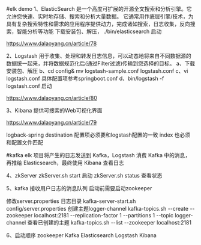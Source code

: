 #elk demo
1、ElasticSearch
  是一个高度可扩展的开源全文搜索和分析引擎。它允许您快速、实时地存储、搜索和分析大量数据。
  它通常用作底层引擎/技术，为具有复杂搜索特性和需求的应用程序提供动力，完成诸如搜索，日志收集，反向搜索，智能分析等功能
  下载安装包、解压，
  ./bin/elasticsearch 启动
  
  https://www.dalaoyang.cn/article/78

2、Logstash
  用于收集、处理和转发日志信息，可以动态地将来自不同数据源的数据统一起来，并将数据规范化后(通过Filter过滤)传输到您选择的目标。
  a、下载安装包、解压
  b、cd config& mv logstash-sample.conf logstash.conf 
  c、vi logstash.conf 具体配置项参考springboot.conf
  d、bin/logstash -f logstash.conf 启动
  
  https://www.dalaoyang.cn/article/80
  

3、Kibana
  提供可搜索的Web可视化界面
  
  https://www.dalaoyang.cn/article/79
  
logback-spring
  destination 配置项必须要和logstash配置的一致
  index 也必须和配置文件匹配
  
#kafka elk
  项目将产生的日志发送到 Kafka，Logstash 消费 Kafka 中的消息，再推给 Elasticsearch，最终使用 Kibana 查看日志

4、zkServer
  zkServer.sh start 启动
  zkServer.sh status 查看状态

5、kafka
  接收用户日志的消息队列
  启动前需要启动zookeeper
  
  修改server.properties 日志目录
  kafka-server-start.sh config/server.properties 
  创建主题logger-channel
  kafka-topics.sh --create --zookeeper localhost:2181 --replication-factor 1 --partitions 1 --topic logger-channel
  查看已创建的主题
  kafka-topics.sh --list --zookeeper localhost:2181 
  
6、启动顺序
zookeeper 
Kafka
Elasticsearch
Logstash
Kibana


  
